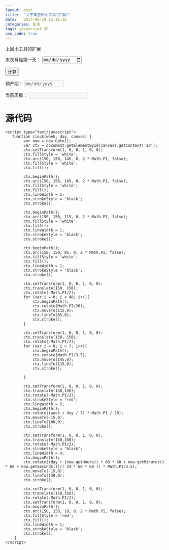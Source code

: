 ```yaml
---
layout: post
title:  "关于某些的小工具(扩展)"
date:   2017-08-10 12:11:16
categories: 生活
tags: javascript 孕
use_code: true
---
```

上回小工具的扩展

<!--more-->

<p>
    <label for="startDate">末次月经第一天：</label>
    <input id="startDate" type="date">
</p>
<button onclick="getResult()">计算</button>
<p>
    <label for="resultDate">预产期：</label>
    <input id="resultDate" type="date" disabled="">
</p>
<p>
    <label for="currentWeek">当前周数：</label>
    <input id="currentWeek" type="text" disabled="">
</p>
<canvas id="clock" width="300" height="300"></canvas>

<script type="text/javascript">
    var currentDate = new Date();
    document.getElementById('startDate').value = currentDate.getFullYear() + '-' + formatPad(currentDate.getMonth() + 1) + '-' + formatPad(currentDate.getDate());

    function formatPad(string) {
        var pad = "00";
        string = String(string);
        return pad.substring(0, pad.length - string.length) + string;
    }

    function clock(week, day, canvas) {
        var now = new Date();
        var ctx = document.getElementById(canvas).getContext('2d');
        ctx.setTransform(1, 0, 0, 1, 0, 0);
        ctx.fillStyle = 'white';
        ctx.arc(150, 150, 145, 0, 2 * Math.PI, false);
        ctx.fillStyle = 'white';
        ctx.fill();

        ctx.beginPath();
        ctx.arc(150, 150, 145, 0, 2 * Math.PI, false);
        ctx.fillStyle = 'white';
        ctx.fill();
        ctx.lineWidth = 1;
        ctx.strokeStyle = 'black';
        ctx.stroke();

        ctx.beginPath();
        ctx.arc(150, 150, 115, 0, 2 * Math.PI, false);
        ctx.fillStyle = 'white';
        ctx.fill();
        ctx.lineWidth = 1;
        ctx.strokeStyle = 'black';
        ctx.stroke();

        ctx.beginPath();
        ctx.arc(150, 150, 85, 0, 2 * Math.PI, false);
        ctx.fillStyle = 'white';
        ctx.fill();
        ctx.lineWidth = 1;
        ctx.strokeStyle = 'black';
        ctx.stroke();

        ctx.setTransform(1, 0, 0, 1, 0, 0);
        ctx.translate(150, 150);
        ctx.rotate(-Math.PI/2);
        for (var i = 0; i < 40; i++){
            ctx.beginPath();
            ctx.rotate(Math.PI/20);
            ctx.moveTo(115,0);
            ctx.lineTo(85,0);
            ctx.stroke();
        }

        ctx.setTransform(1, 0, 0, 1, 0, 0);
        ctx.translate(150, 150);
        ctx.rotate(-Math.PI/2);
        for (var i = 0; i < 7; i++){
            ctx.beginPath();
            ctx.rotate(Math.PI/3.5);
            ctx.moveTo(145,0);
            ctx.lineTo(115,0);
            ctx.stroke();
            
        }

        ctx.setTransform(1, 0, 0, 1, 0, 0);
        ctx.translate(150,150);
        ctx.rotate(-Math.PI/2);
        ctx.strokeStyle = "red";
        ctx.lineWidth = 5;
        ctx.beginPath();
        ctx.rotate((week + day / 7) * Math.PI / 20);
        ctx.moveTo(-15,0);
        ctx.lineTo(100,0);
        ctx.stroke();

        ctx.setTransform(1, 0, 0, 1, 0, 0);
        ctx.translate(150,150);
        ctx.rotate(-Math.PI/2);
        ctx.strokeStyle = "black";
        ctx.lineWidth = 4;
        ctx.beginPath();
        ctx.rotate((day + (now.getHours() * 60 * 60 + now.getMinutes() * 60 + now.getSeconds())/( 24 * 60 * 60 )) * Math.PI/3.5);
        ctx.moveTo(-15,0);
        ctx.lineTo(130,0);
        ctx.stroke();

        ctx.setTransform(1, 0, 0, 1, 0, 0);
        ctx.translate(150,150);
        ctx.rotate(-Math.PI/2);
        ctx.setTransform(1, 0, 0, 1, 0, 0);
        ctx.beginPath();
        ctx.arc(150, 150, 10, 0, 2 * Math.PI, false);
        ctx.fillStyle = 'red';
        ctx.fill();
        ctx.lineWidth = 1;
        ctx.strokeStyle = 'black';
        ctx.stroke();
    }

    var it = undefined;
    function getResult() {
        var now = new Date();
        var start = new Date(document.getElementById('startDate').value);
        var result = new Date(start);
        result.setDate(start.getDate() + 280);
        document.getElementById('resultDate').value = result.getFullYear() + '-' + formatPad(result.getMonth() + 1) + '-' + formatPad(result.getDate());

        var week = (now - start) / 1000 / 60 / 60 / 24 / 7;
        var day = Math.floor((week - Math.floor(week)) * 7);
        document.getElementById('currentWeek').value = Math.floor(week) +"W";
        if (day > 0) {
            document.getElementById('currentWeek').value = document.getElementById('currentWeek').value + "+" + day;
        }

        if (it) {
            window.clearInterval(it);
        }
        
        it = self.setInterval("clock("+week+", "+day+", 'clock')", 50);
    }
</script>

# 源代码

    <script type="text/javascript">
       function clock(week, day, canvas) {
            var now = new Date();
            var ctx = document.getElementById(canvas).getContext('2d');
            ctx.setTransform(1, 0, 0, 1, 0, 0);
            ctx.fillStyle = 'white';
            ctx.arc(150, 150, 145, 0, 2 * Math.PI, false);
            ctx.fillStyle = 'white';
            ctx.fill();

            ctx.beginPath();
            ctx.arc(150, 150, 145, 0, 2 * Math.PI, false);
            ctx.fillStyle = 'white';
            ctx.fill();
            ctx.lineWidth = 1;
            ctx.strokeStyle = 'black';
            ctx.stroke();

            ctx.beginPath();
            ctx.arc(150, 150, 115, 0, 2 * Math.PI, false);
            ctx.fillStyle = 'white';
            ctx.fill();
            ctx.lineWidth = 1;
            ctx.strokeStyle = 'black';
            ctx.stroke();

            ctx.beginPath();
            ctx.arc(150, 150, 85, 0, 2 * Math.PI, false);
            ctx.fillStyle = 'white';
            ctx.fill();
            ctx.lineWidth = 1;
            ctx.strokeStyle = 'black';
            ctx.stroke();

            ctx.setTransform(1, 0, 0, 1, 0, 0);
            ctx.translate(150, 150);
            ctx.rotate(-Math.PI/2);
            for (var i = 0; i < 40; i++){
                ctx.beginPath();
                ctx.rotate(Math.PI/20);
                ctx.moveTo(115,0);
                ctx.lineTo(85,0);
                ctx.stroke();
            }

            ctx.setTransform(1, 0, 0, 1, 0, 0);
            ctx.translate(150, 150);
            ctx.rotate(-Math.PI/2);
            for (var i = 0; i < 7; i++){
                ctx.beginPath();
                ctx.rotate(Math.PI/3.5);
                ctx.moveTo(145,0);
                ctx.lineTo(115,0);
                ctx.stroke();
                
            }

            ctx.setTransform(1, 0, 0, 1, 0, 0);
            ctx.translate(150,150);
            ctx.rotate(-Math.PI/2);
            ctx.strokeStyle = "red";
            ctx.lineWidth = 5;
            ctx.beginPath();
            ctx.rotate((week + day / 7) * Math.PI / 20);
            ctx.moveTo(-15,0);
            ctx.lineTo(100,0);
            ctx.stroke();

            ctx.setTransform(1, 0, 0, 1, 0, 0);
            ctx.translate(150,150);
            ctx.rotate(-Math.PI/2);
            ctx.strokeStyle = "black";
            ctx.lineWidth = 4;
            ctx.beginPath();
            ctx.rotate((day + (now.getHours() * 60 * 60 + now.getMinutes() * 60 + now.getSeconds())/( 24 * 60 * 60 )) * Math.PI/3.5);
            ctx.moveTo(-15,0);
            ctx.lineTo(130,0);
            ctx.stroke();

            ctx.setTransform(1, 0, 0, 1, 0, 0);
            ctx.translate(150,150);
            ctx.rotate(-Math.PI/2);
            ctx.setTransform(1, 0, 0, 1, 0, 0);
            ctx.beginPath();
            ctx.arc(150, 150, 10, 0, 2 * Math.PI, false);
            ctx.fillStyle = 'red';
            ctx.fill();
            ctx.lineWidth = 1;
            ctx.strokeStyle = 'black';
            ctx.stroke();
        }
    </script>


